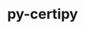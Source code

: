 ---
title: "py-certipy"
layout: cache
categories: [package, develop]
meta: {"compilers": ["gcc@=11.4.0", "gcc@=9.4.0", "oneapi@=2024.2.1"], "num_specs": 24, "num_specs_by_stack": {"e4s": 7, "e4s-neoverse-v2": 7, "e4s-neoverse_v1": 3, "e4s-oneapi": 6, "e4s-power": 1, "root": 24}, "oss": ["ubuntu20.04", "ubuntu22.04"], "platforms": ["linux"], "stacks": ["e4s", "e4s-neoverse-v2", "e4s-neoverse_v1", "e4s-oneapi", "e4s-power", "root"], "targets": ["neoverse_v1", "neoverse_v2", "ppc64le", "x86_64_v3"], "versions": ["0.1.3"]}
spec_details: [{"compiler": "oneapi@=2024.2.1", "hash": "263ru5l5kqqvt3ryiuwws4kwaw5yardi", "os": "ubuntu22.04", "platform": "linux", "size": "-", "stacks": ["e4s-oneapi", "root"], "target": "x86_64_v3", "variants": ["build_system=python_pip"], "versions": ["0.1.3"]}, {"compiler": "gcc@=9.4.0", "hash": "34cpspfyl3ivv22clxpwqbmhfmzd5ism", "os": "ubuntu20.04", "platform": "linux", "size": "-", "stacks": ["e4s-power", "root"], "target": "ppc64le", "variants": ["build_system=python_pip"], "versions": ["0.1.3"]}, {"compiler": "oneapi@=2024.2.1", "hash": "46k6zlcmrf5vas6jwvkv7uhxousy7eca", "os": "ubuntu22.04", "platform": "linux", "size": "-", "stacks": ["e4s-oneapi", "root"], "target": "x86_64_v3", "variants": ["build_system=python_pip"], "versions": ["0.1.3"]}, {"compiler": "gcc@=11.4.0", "hash": "6gknpbwdbwkiqwnjwkw752arwhco23lz", "os": "ubuntu22.04", "platform": "linux", "size": "-", "stacks": ["e4s", "root"], "target": "x86_64_v3", "variants": ["build_system=python_pip"], "versions": ["0.1.3"]}, {"compiler": "gcc@=11.4.0", "hash": "6rmwnq75zob3fvhll546xzr7eourdgui", "os": "ubuntu22.04", "platform": "linux", "size": "-", "stacks": ["e4s", "root"], "target": "x86_64_v3", "variants": ["build_system=python_pip"], "versions": ["0.1.3"]}, {"compiler": "gcc@=11.4.0", "hash": "6sio7ypqv64o75gv7t43twvya52bz5ys", "os": "ubuntu22.04", "platform": "linux", "size": "-", "stacks": ["e4s-neoverse-v2", "root"], "target": "neoverse_v2", "variants": ["build_system=python_pip"], "versions": ["0.1.3"]}, {"compiler": "gcc@=11.4.0", "hash": "a7qqnyy6g5lzo42mp6plltjlpd5shamh", "os": "ubuntu22.04", "platform": "linux", "size": "-", "stacks": ["e4s-neoverse-v2", "root"], "target": "neoverse_v2", "variants": ["build_system=python_pip"], "versions": ["0.1.3"]}, {"compiler": "gcc@=11.4.0", "hash": "bc7uhmpdmyf3rrvqwacrn4qycwyq6pkk", "os": "ubuntu22.04", "platform": "linux", "size": "-", "stacks": ["e4s-neoverse-v2", "root"], "target": "neoverse_v2", "variants": ["build_system=python_pip"], "versions": ["0.1.3"]}, {"compiler": "oneapi@=2024.2.1", "hash": "bh56cq6ckjmgzgym5rdsa7ngz2gfd2b2", "os": "ubuntu22.04", "platform": "linux", "size": "-", "stacks": ["e4s-oneapi", "root"], "target": "x86_64_v3", "variants": ["build_system=python_pip"], "versions": ["0.1.3"]}, {"compiler": "gcc@=11.4.0", "hash": "e7qxmymeq3tegozpu3evzhpqtjbdzdhj", "os": "ubuntu22.04", "platform": "linux", "size": "-", "stacks": ["e4s-neoverse_v1", "root"], "target": "neoverse_v1", "variants": ["build_system=python_pip"], "versions": ["0.1.3"]}, {"compiler": "gcc@=11.4.0", "hash": "faov3x6qr3ey7igbtz22gf2co3rrwpth", "os": "ubuntu22.04", "platform": "linux", "size": "-", "stacks": ["e4s-neoverse_v1", "root"], "target": "neoverse_v1", "variants": ["build_system=python_pip"], "versions": ["0.1.3"]}, {"compiler": "gcc@=11.4.0", "hash": "g4rsocb32go2ewfgqt2hczqv3t443cg2", "os": "ubuntu22.04", "platform": "linux", "size": "-", "stacks": ["e4s", "root"], "target": "x86_64_v3", "variants": ["build_system=python_pip"], "versions": ["0.1.3"]}, {"compiler": "oneapi@=2024.2.1", "hash": "g6j3m2pqc35vgxxf3vdsxk6iwako6xfv", "os": "ubuntu22.04", "platform": "linux", "size": "-", "stacks": ["e4s-oneapi", "root"], "target": "x86_64_v3", "variants": ["build_system=python_pip"], "versions": ["0.1.3"]}, {"compiler": "oneapi@=2024.2.1", "hash": "icrkncx7ots2txdfvts3nhxh3p4k3dzj", "os": "ubuntu22.04", "platform": "linux", "size": "-", "stacks": ["e4s-oneapi", "root"], "target": "x86_64_v3", "variants": ["build_system=python_pip"], "versions": ["0.1.3"]}, {"compiler": "gcc@=11.4.0", "hash": "jm6lxc2ooe26huzklydizsbanu2lv3kc", "os": "ubuntu22.04", "platform": "linux", "size": "-", "stacks": ["e4s-neoverse_v1", "root"], "target": "neoverse_v1", "variants": ["build_system=python_pip"], "versions": ["0.1.3"]}, {"compiler": "gcc@=11.4.0", "hash": "jxvxbqg7bqz6an44elzoc5ou5fvmmfcc", "os": "ubuntu22.04", "platform": "linux", "size": "-", "stacks": ["e4s-neoverse-v2", "root"], "target": "neoverse_v2", "variants": ["build_system=python_pip"], "versions": ["0.1.3"]}, {"compiler": "gcc@=11.4.0", "hash": "nebfrr2stmeuul3jlge2i3wjh4sqpqtc", "os": "ubuntu22.04", "platform": "linux", "size": "-", "stacks": ["e4s", "root"], "target": "x86_64_v3", "variants": ["build_system=python_pip"], "versions": ["0.1.3"]}, {"compiler": "gcc@=11.4.0", "hash": "nek5mjigggyilvz6i3yuvjkcn4nmuykn", "os": "ubuntu22.04", "platform": "linux", "size": "-", "stacks": ["e4s", "root"], "target": "x86_64_v3", "variants": ["build_system=python_pip"], "versions": ["0.1.3"]}, {"compiler": "gcc@=11.4.0", "hash": "rtjgkr4gh2sz5ad6gp2hgyg7fre6266m", "os": "ubuntu22.04", "platform": "linux", "size": "-", "stacks": ["e4s", "root"], "target": "x86_64_v3", "variants": ["build_system=python_pip"], "versions": ["0.1.3"]}, {"compiler": "gcc@=11.4.0", "hash": "sdwndjfwqxq7eqe65kqdrdb2aaccrebb", "os": "ubuntu22.04", "platform": "linux", "size": "-", "stacks": ["e4s-neoverse-v2", "root"], "target": "neoverse_v2", "variants": ["build_system=python_pip"], "versions": ["0.1.3"]}, {"compiler": "gcc@=11.4.0", "hash": "vrig6iuh4dwpqv5bb6hh5irfugacszll", "os": "ubuntu22.04", "platform": "linux", "size": "-", "stacks": ["e4s-neoverse-v2", "root"], "target": "neoverse_v2", "variants": ["build_system=python_pip"], "versions": ["0.1.3"]}, {"compiler": "oneapi@=2024.2.1", "hash": "w4h2ajwxjtah2mf7pbw5vpst5pip4hho", "os": "ubuntu22.04", "platform": "linux", "size": "-", "stacks": ["e4s-oneapi", "root"], "target": "x86_64_v3", "variants": ["build_system=python_pip"], "versions": ["0.1.3"]}, {"compiler": "gcc@=11.4.0", "hash": "ww6sfsl3hdeiru3lbvcqwrhz3ou3wuko", "os": "ubuntu22.04", "platform": "linux", "size": "-", "stacks": ["e4s", "root"], "target": "x86_64_v3", "variants": ["build_system=python_pip"], "versions": ["0.1.3"]}, {"compiler": "gcc@=11.4.0", "hash": "z7ia3in5a6jvcf4chwi3nmwrdafcv6h6", "os": "ubuntu22.04", "platform": "linux", "size": "-", "stacks": ["e4s-neoverse-v2", "root"], "target": "neoverse_v2", "variants": ["build_system=python_pip"], "versions": ["0.1.3"]}]
---